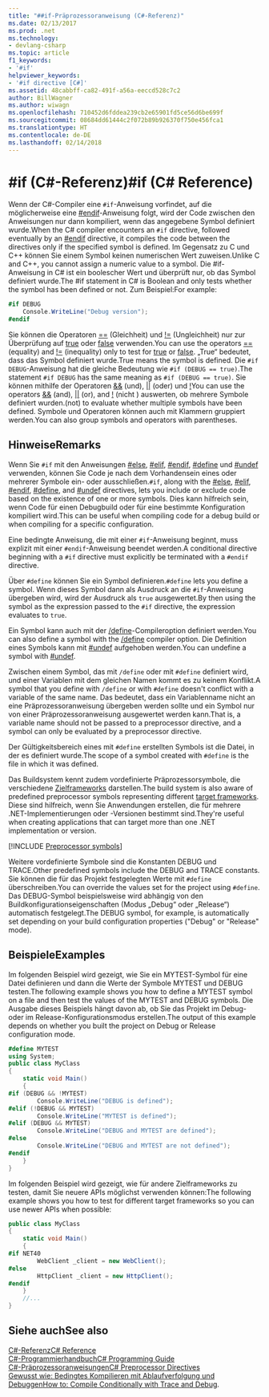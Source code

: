 ```yaml
---
title: "##if-Präprozessoranweisung (C#-Referenz)"
ms.date: 02/13/2017
ms.prod: .net
ms.technology:
- devlang-csharp
ms.topic: article
f1_keywords:
- '#if'
helpviewer_keywords:
- '#if directive [C#]'
ms.assetid: 48cabbff-ca82-491f-a56a-eeccd528c7c2
author: BillWagner
ms.author: wiwagn
ms.openlocfilehash: 710452d6fddea239cb2e65901fd5ce56d6be699f
ms.sourcegitcommit: 08684dd61444c2f072b89b926370f750e456fca1
ms.translationtype: HT
ms.contentlocale: de-DE
ms.lasthandoff: 02/14/2018
---
```

# <a name="if-c-reference"></a><span data-ttu-id="d46c0-102">#if (C#-Referenz)</span><span class="sxs-lookup"><span data-stu-id="d46c0-102">#if (C# Reference)</span></span>

<span data-ttu-id="d46c0-103">Wenn der C#-Compiler eine `#if`-Anweisung vorfindet, auf die möglicherweise eine [#endif](preprocessor-endif.md)-Anweisung folgt, wird der Code zwischen den Anweisungen nur dann kompiliert, wenn das angegebene Symbol definiert wurde.</span><span class="sxs-lookup"><span data-stu-id="d46c0-103">When the C# compiler encounters an `#if` directive, followed eventually by an [#endif](preprocessor-endif.md) directive, it compiles the code between the directives only if the specified symbol is defined.</span></span> <span data-ttu-id="d46c0-104">Im Gegensatz zu C und C++ können Sie einem Symbol keinen numerischen Wert zuweisen.</span><span class="sxs-lookup"><span data-stu-id="d46c0-104">Unlike C and C++, you cannot assign a numeric value to a symbol.</span></span> <span data-ttu-id="d46c0-105">Die #if-Anweisung in C# ist ein boolescher Wert und überprüft nur, ob das Symbol definiert wurde.</span><span class="sxs-lookup"><span data-stu-id="d46c0-105">The #if statement in C# is Boolean and only tests whether the symbol has been defined or not.</span></span> <span data-ttu-id="d46c0-106">Zum Beispiel:</span><span class="sxs-lookup"><span data-stu-id="d46c0-106">For example:</span></span>

```csharp
#if DEBUG
    Console.WriteLine("Debug version");
#endif
```

<span data-ttu-id="d46c0-107">Sie können die Operatoren [==](../operators/equality-comparison-operator.md) (Gleichheit) und [!=](../operators/not-equal-operator.md) (Ungleichheit) nur zur Überprüfung auf [true](../keywords/true.md) oder [false](../keywords/false.md) verwenden.</span><span class="sxs-lookup"><span data-stu-id="d46c0-107">You can use the operators [==](../operators/equality-comparison-operator.md) (equality) and [!=](../operators/not-equal-operator.md) (inequality) only to test for [true](../keywords/true.md) or [false](../keywords/false.md).</span></span> <span data-ttu-id="d46c0-108">„True“ bedeutet, dass das Symbol definiert wurde.</span><span class="sxs-lookup"><span data-stu-id="d46c0-108">True means the symbol is defined.</span></span> <span data-ttu-id="d46c0-109">Die `#if DEBUG`-Anweisung hat die gleiche Bedeutung wie `#if (DEBUG == true)`.</span><span class="sxs-lookup"><span data-stu-id="d46c0-109">The statement `#if DEBUG` has the same meaning as `#if (DEBUG == true)`.</span></span> <span data-ttu-id="d46c0-110">Sie können mithilfe der Operatoren [&&](../operators/conditional-and-operator.md) (und), [&#124;&#124;](../operators/conditional-or-operator.md) (oder) und [!](../operators/logical-negation-operator.md)</span><span class="sxs-lookup"><span data-stu-id="d46c0-110">You can use the operators [&&](../operators/conditional-and-operator.md) (and), [&#124;&#124;](../operators/conditional-or-operator.md) (or), and [!](../operators/logical-negation-operator.md)</span></span> <span data-ttu-id="d46c0-111">(nicht ) auswerten, ob mehrere Symbole definiert wurden.</span><span class="sxs-lookup"><span data-stu-id="d46c0-111">(not) to evaluate whether multiple symbols have been defined.</span></span> <span data-ttu-id="d46c0-112">Symbole und Operatoren können auch mit Klammern gruppiert werden.</span><span class="sxs-lookup"><span data-stu-id="d46c0-112">You can also group symbols and operators with parentheses.</span></span>

## <a name="remarks"></a><span data-ttu-id="d46c0-113">Hinweise</span><span class="sxs-lookup"><span data-stu-id="d46c0-113">Remarks</span></span>

<span data-ttu-id="d46c0-114">Wenn Sie `#if` mit den Anweisungen [#else](preprocessor-else.md), [#elif](preprocessor-elif.md), [#endif](preprocessor-endif.md), [#define](preprocessor-define.md) und [#undef](preprocessor-undef.md) verwenden, können Sie Code je nach dem Vorhandensein eines oder mehrerer Symbole ein- oder ausschließen.</span><span class="sxs-lookup"><span data-stu-id="d46c0-114">`#if`, along with the [#else](preprocessor-else.md), [#elif](preprocessor-elif.md), [#endif](preprocessor-endif.md), [#define](preprocessor-define.md), and [#undef](preprocessor-undef.md) directives, lets you include or exclude code based on the existence of one or more symbols.</span></span> <span data-ttu-id="d46c0-115">Dies kann hilfreich sein, wenn Code für einen Debugbuild oder für eine bestimmte Konfiguration kompiliert wird.</span><span class="sxs-lookup"><span data-stu-id="d46c0-115">This can be useful when compiling code for a debug build or when compiling for a specific configuration.</span></span>

<span data-ttu-id="d46c0-116">Eine bedingte Anweisung, die mit einer `#if`-Anweisung beginnt, muss explizit mit einer `#endif`-Anweisung beendet werden.</span><span class="sxs-lookup"><span data-stu-id="d46c0-116">A conditional directive beginning with a `#if` directive must explicitly be terminated with a `#endif` directive.</span></span>

<span data-ttu-id="d46c0-117">Über `#define` können Sie ein Symbol definieren.</span><span class="sxs-lookup"><span data-stu-id="d46c0-117">`#define` lets you define a symbol.</span></span> <span data-ttu-id="d46c0-118">Wenn dieses Symbol dann als Ausdruck an die `#if`-Anweisung übergeben wird, wird der Ausdruck als `true` ausgewertet.</span><span class="sxs-lookup"><span data-stu-id="d46c0-118">By then using the symbol as the expression passed to the `#if` directive, the expression evaluates to `true`.</span></span>

<span data-ttu-id="d46c0-119">Ein Symbol kann auch mit der [/define](../compiler-options/define-compiler-option.md)-Compileroption definiert werden.</span><span class="sxs-lookup"><span data-stu-id="d46c0-119">You can also define a symbol with the [/define](../compiler-options/define-compiler-option.md) compiler option.</span></span> <span data-ttu-id="d46c0-120">Die Definition eines Symbols kann mit [#undef](preprocessor-undef.md) aufgehoben werden.</span><span class="sxs-lookup"><span data-stu-id="d46c0-120">You can undefine a symbol with [#undef](preprocessor-undef.md).</span></span>

<span data-ttu-id="d46c0-121">Zwischen einem Symbol, das mit `/define` oder mit `#define` definiert wird, und einer Variablen mit dem gleichen Namen kommt es zu keinem Konflikt.</span><span class="sxs-lookup"><span data-stu-id="d46c0-121">A symbol that you define with `/define` or with `#define` doesn't conflict with a variable of the same name.</span></span> <span data-ttu-id="d46c0-122">Das bedeutet, dass ein Variablenname nicht an eine Präprozessoranweisung übergeben werden sollte und ein Symbol nur von einer Präprozessoranweisung ausgewertet werden kann.</span><span class="sxs-lookup"><span data-stu-id="d46c0-122">That is, a variable name should not be passed to a preprocessor directive, and a symbol can only be evaluated by a preprocessor directive.</span></span>

<span data-ttu-id="d46c0-123">Der Gültigkeitsbereich eines mit `#define` erstellten Symbols ist die Datei, in der es definiert wurde.</span><span class="sxs-lookup"><span data-stu-id="d46c0-123">The scope of a symbol created with `#define` is the file in which it was defined.</span></span>

<span data-ttu-id="d46c0-124">Das Buildsystem kennt zudem vordefinierte Präprozessorsymbole, die verschiedene [Zielframeworks](../../../standard/frameworks.md) darstellen.</span><span class="sxs-lookup"><span data-stu-id="d46c0-124">The build system is also aware of predefined preprocessor symbols representing different [target frameworks](../../../standard/frameworks.md).</span></span> <span data-ttu-id="d46c0-125">Diese sind hilfreich, wenn Sie Anwendungen erstellen, die für mehrere .NET-Implementierungen oder -Versionen bestimmt sind.</span><span class="sxs-lookup"><span data-stu-id="d46c0-125">They're useful when creating applications that can target more than one .NET implementation or version.</span></span>

[!INCLUDE [Preprocessor symbols](~/includes/preprocessor-symbols.md)]

<span data-ttu-id="d46c0-126">Weitere vordefinierte Symbole sind die Konstanten DEBUG und TRACE.</span><span class="sxs-lookup"><span data-stu-id="d46c0-126">Other predefined symbols include the DEBUG and TRACE constants.</span></span> <span data-ttu-id="d46c0-127">Sie können die für das Projekt festgelegten Werte mit `#define` überschreiben.</span><span class="sxs-lookup"><span data-stu-id="d46c0-127">You can override the values set for the project using `#define`.</span></span> <span data-ttu-id="d46c0-128">Das DEBUG-Symbol beispielsweise wird abhängig von den Buildkonfigurationseigenschaften (Modus „Debug“ oder „Release“) automatisch festgelegt.</span><span class="sxs-lookup"><span data-stu-id="d46c0-128">The DEBUG symbol, for example, is automatically set depending on your build configuration properties ("Debug" or "Release" mode).</span></span>

## <a name="examples"></a><span data-ttu-id="d46c0-129">Beispiele</span><span class="sxs-lookup"><span data-stu-id="d46c0-129">Examples</span></span>

<span data-ttu-id="d46c0-130">Im folgenden Beispiel wird gezeigt, wie Sie ein MYTEST-Symbol für eine Datei definieren und dann die Werte der Symbole MYTEST und DEBUG testen.</span><span class="sxs-lookup"><span data-stu-id="d46c0-130">The following example shows you how to define a MYTEST symbol on a file and then test the values of the MYTEST and DEBUG symbols.</span></span> <span data-ttu-id="d46c0-131">Die Ausgabe dieses Beispiels hängt davon ab, ob Sie das Projekt im Debug- oder im Release-Konfigurationsmodus erstellen.</span><span class="sxs-lookup"><span data-stu-id="d46c0-131">The output of this example depends on whether you built the project on Debug or Release configuration mode.</span></span>

```csharp
#define MYTEST
using System;
public class MyClass
{
    static void Main()
    {
#if (DEBUG && !MYTEST)
        Console.WriteLine("DEBUG is defined");
#elif (!DEBUG && MYTEST)
        Console.WriteLine("MYTEST is defined");
#elif (DEBUG && MYTEST)
        Console.WriteLine("DEBUG and MYTEST are defined");  
#else
        Console.WriteLine("DEBUG and MYTEST are not defined");
#endif
    }
}
```

<span data-ttu-id="d46c0-132">Im folgenden Beispiel wird gezeigt, wie für andere Zielframeworks zu testen, damit Sie neuere APIs möglichst verwenden können:</span><span class="sxs-lookup"><span data-stu-id="d46c0-132">The following example shows you how to test for different target frameworks so you can use newer APIs when possible:</span></span>

```csharp
public class MyClass
{
    static void Main()
    {
#if NET40
        WebClient _client = new WebClient();
#else
        HttpClient _client = new HttpClient();
#endif
    }
    //...
}
```

## <a name="see-also"></a><span data-ttu-id="d46c0-133">Siehe auch</span><span class="sxs-lookup"><span data-stu-id="d46c0-133">See also</span></span>

[<span data-ttu-id="d46c0-134">C#-Referenz</span><span class="sxs-lookup"><span data-stu-id="d46c0-134">C# Reference</span></span>](../../../csharp/language-reference/index.md)  
[<span data-ttu-id="d46c0-135">C#-Programmierhandbuch</span><span class="sxs-lookup"><span data-stu-id="d46c0-135">C# Programming Guide</span></span>](../../../csharp/programming-guide/index.md)  
[<span data-ttu-id="d46c0-136">C#-Präprozessoranweisungen</span><span class="sxs-lookup"><span data-stu-id="d46c0-136">C# Preprocessor Directives</span></span>](index.md)  
<span data-ttu-id="d46c0-137">[Gewusst wie: Bedingtes Kompilieren mit Ablaufverfolgung und Debuggen](../../../framework/debug-trace-profile/how-to-compile-conditionally-with-trace-and-debug.md)</span><span class="sxs-lookup"><span data-stu-id="d46c0-137">[How to: Compile Conditionally with Trace and Debug](../../../framework/debug-trace-profile/how-to-compile-conditionally-with-trace-and-debug.md).</span></span>
